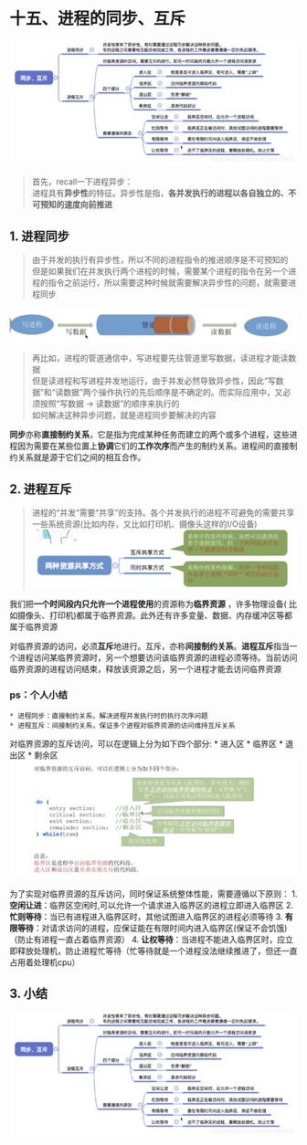 # 十五、进程的同步、互斥
![](%E5%8D%81%E4%BA%94%E3%80%81%E8%BF%9B%E7%A8%8B%E7%9A%84%E5%90%8C%E6%AD%A5%E3%80%81%E4%BA%92%E6%96%A5/91200E30-6D52-42ED-9C1F-0C63CA4AA8E6.png)


> 首先，recall一下进程异步：  
> 	进程具有**异步性**的特征。异步性是指，**各并发执行的进程以各自独立的、不可预知的速度向前推进**  

## 1. 进程同步
> 由于并发的执行有异步性，所以不同的进程指令的推进顺序是不可预知的  
> 但是如果我们在并发执行两个进程的时候，需要某个进程的指令在另一个进程的指令之前运行，所以需要这种时候就需要解决异步性的问题，就需要进程同步  

![](%E5%8D%81%E4%BA%94%E3%80%81%E8%BF%9B%E7%A8%8B%E7%9A%84%E5%90%8C%E6%AD%A5%E3%80%81%E4%BA%92%E6%96%A5/%E6%88%AA%E5%B1%8F2021-04-03%2010.31.34.png)
> 再比如，进程的管道通信中，写进程要先往管道里写数据，读进程才能读数据  
> 但是读进程和写进程并发地运行，由于并发必然导致异步性，因此“写数据”和“读数据”两个操作执行的先后顺序是不确定的。而实际应用中，又必须按照“写数据 -> 读数据”的顺序来执行的  
> 如何解决这种异步问题，就是进程同步要解决的内容  

**同步**亦称**直接制约关系**，它是指为完成某种任务而建立的两个或多个进程，这些进程因为需要在某些位置上**协调**它们的**工作次序**而产生的制约关系。进程间的直接制约关系就是源于它们之间的相互合作。


## 2. 进程互斥
> 进程的“并发”需要“共享”的支持。各个并发执行的进程不可避免的需要共享一些系统资源(比如内存，又比如打印机、摄像头这样的I/O设备)  
>   ![](%E5%8D%81%E4%BA%94%E3%80%81%E8%BF%9B%E7%A8%8B%E7%9A%84%E5%90%8C%E6%AD%A5%E3%80%81%E4%BA%92%E6%96%A5/%E6%88%AA%E5%B1%8F2021-04-03%2010.37.26.png)  

我们把**一个时间段内只允许一个进程使用**的资源称为**临界资源** ，许多物理设备( 比如摄像头、打印机)都属于临界资源。此外还有许多变量、数据、内存缓冲区等都属于临界资源

对临界资源的访问，必须**互斥**地进行。互斥，亦称**间接制约关系**。**进程互斥**指当一个进程访问某临界资源时，另一个想要访问该临界资源的进程必须等待。当前访问临界资源的进程访问结束，释放该资源之后，另一个进程才能去访问临界资源

### ps：个人小结
	* 进程同步：直接制约关系，解决进程并发执行时的执行次序问题
	* 进程互斥：间接制约关系，保证多个进程对临界资源的访问维持互斥关系


对临界资源的互斥访问，可以在逻辑上分为如下四个部分:
	* 进入区
	* 临界区
	* 退出区
	* 剩余区
![](%E5%8D%81%E4%BA%94%E3%80%81%E8%BF%9B%E7%A8%8B%E7%9A%84%E5%90%8C%E6%AD%A5%E3%80%81%E4%BA%92%E6%96%A5/%E6%88%AA%E5%B1%8F2021-04-03%2010.50.26.png)

为了实现对临界资源的互斥访问，同时保证系统整体性能，需要遵循以下原则：
	1. **空闲让进**：临界区空闲时,可以允许一个请求进入临界区的进程立即进入临界区
	2. **忙则等待**：当已有进程进入临界区时，其他试图进入临界区的进程必须等待
	3. **有限等待**：对请求访问的进程，应保证能在有限时间内进入临界区(保证不会饥饿)（防止有进程一直占着临界资源）
	4. **让权等待**：当进程不能进入临界区时，应立即释放处理机，防止进程忙等待（忙等待就是一个进程没法继续推进了，但还一直占用着处理机cpu）
	

## 3. 小结
![](%E5%8D%81%E4%BA%94%E3%80%81%E8%BF%9B%E7%A8%8B%E7%9A%84%E5%90%8C%E6%AD%A5%E3%80%81%E4%BA%92%E6%96%A5/91200E30-6D52-42ED-9C1F-0C63CA4AA8E6%202.png)






